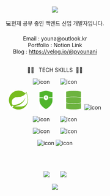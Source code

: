 <br>
<p align="center">
<img src="https://capsule-render.vercel.app/api?&type=waving&color=timeAuto&height=200&section=header&text=Pyounani's%20Hub&fontSize=50&animation=fadeIn&fontAlignY=45" />
  </p>

<div align='center'> 💻현재 공부 중인 백엔드 신입 개발자입니다.</div>
<br>
<div align='center'> Email : youna@outlook.kr</div>
<div align='center'> Portfolio : Notion Link</div>
<div align='center'> Blog : <a href="https://velog.io/@pyounani">https://velog.io/@pyounani</a></div>
<br>

<p align="center">
✍🏻&nbsp&nbsp&nbspTECH SKILLS &nbsp✍🏻
</p>

<p align="center">
<img alt= "icon" wide="60" height="60" src ="https://techstack-generator.vercel.app/java-icon.svg">
&nbsp&nbsp&nbsp&nbsp&nbsp
<img alt= "icon" wide="60" height="60" src ="https://techstack-generator.vercel.app/python-icon.svg">
</p>

<p align="center">
<img src="https://raw.githubusercontent.com/ydmins/YdMinS/main/icons/spring.png" alt="spring" height="50px"/>
&nbsp&nbsp&nbsp&nbsp&nbsp
<img src="https://raw.githubusercontent.com/ydmins/YdMinS/main/icons/spring-security.png" alt="spring security" height="50px"/>
&nbsp&nbsp&nbsp&nbsp&nbsp
<img src="https://raw.githubusercontent.com/ydmins/YdMinS/main/icons/spring-data-jpa.png" alt="spring data jpa" height="50px"/>
<img alt= "icon" wide="60" height="60" src ="https://techstack-generator.vercel.app/react-icon.svg">
</p>

<p align="center">
<img alt= "icon" wide="60" height="60" src ="https://techstack-generator.vercel.app/mysql-icon.svg">
&nbsp&nbsp&nbsp&nbsp&nbsp
<img alt= "icon" wide="55" height="55" src ="https://cdn4.iconfinder.com/data/icons/redis-2/1451/Untitled-2-512.png">
  </p>

<p align="center">
<img alt= "icon" wide="70" height="70" src ="https://techstack-generator.vercel.app/github-icon.svg">
&nbsp&nbsp&nbsp&nbsp&nbsp
<img alt= "icon" wide="65" height="65" src ="https://techstack-generator.vercel.app/restapi-icon.svg">
</p>
  
<p align="center">
<img alt= "icon" wide="65" height="65" src ="https://techstack-generator.vercel.app/docker-icon.svg">
<img alt= "icon" wide="60" height="60" src ="https://techstack-generator.vercel.app/aws-icon.svg">
</p>

<br>
<br>
<br>
<div align="center">
<img wide="100" height="130" src="https://github-readme-stats.vercel.app/api/top-langs/?username=pyounani&layout=compact" /> 
&nbsp&nbsp&nbsp&nbsp&nbsp
<img wide="100" height="130" src="https://github-readme-stats.vercel.app/api?username=pyounani&show_icons=true&theme=merko" />
</div>

<p align="center">
<img src="https://capsule-render.vercel.app/api?type=waving&color=auto&height=100&section=footer" />
</p>
